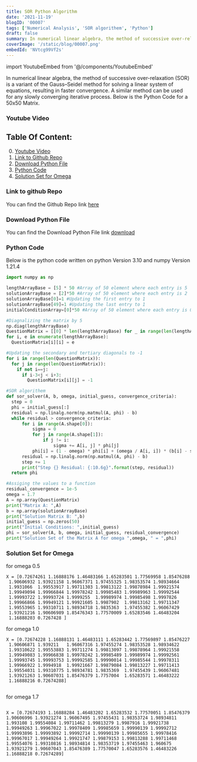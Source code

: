 ```yaml
---
title: SOR Python Algorithm
date: '2021-11-19'
blogID: '00007'
tags: ['Numerical Analysis', 'SOR algorithem', 'Python']
draft: false
summary: In numerical linear algebra, the method of successive over-relaxation (SOR) is a variant of the Gauss–Seidel method for solving a linear system of equations, resulting in faster convergence. A similar method can be used for any slowly converging iterative process. Below is the Python Code for a 50x50 Matrix
coverImage: '/static/blog/00007.png'
embedId: 'NVtcg99Vf2s'
---
```


import YoutubeEmbed from '@/components/YoutubeEmbed'

In numerical linear algebra, the method of successive over-relaxation (SOR) is a variant of the Gauss–Seidel method for solving a linear system of equations, resulting in faster convergence. A similar method can be used for any slowly converging iterative process. Below is the Python Code for a 50x50 Matrix.

### Youtube Video

<YoutubeEmbed embedId="NVtcg99Vf2s" />

## Table Of Content:

0. [Youtube Video](#youtube-video)
1. [Link to Github Repo](#link-to-github-repo)
2. [Download Python File](#download-python-file)
3. [Python Code](#python-code)
4. [Solution Set for Omega](#solution-set-for-omega)

### Link to github Repo

You can find the Github Repo link [here](https://github.com/HassanAMZ/numerical-analysis/blob/homeowrk001-SOR/SOR.py)

### Download Python File

You can find the Download Python File link
<a href="/static/blog/00007.py" download>download</a>

### Python Code

Below is the python code written on python Version 3.10 and numpy Version 1.21.4

```py
import numpy as np

lengthArrayBase = [5] * 50 #Array of 50 element where each entry is 5
solutionArrayBase = [2]*50 #Array of 50 element where each entry is 2
solutionArrayBase[0]=1 #Updating the first entry to 1
solutionArrayBase[49]=1 #Updating the last entry to 1
initialConditionArray=[0]*50 #Array of 50 element where each entry is 0

#Diagnalizing the matrix by 5
np.diag(lengthArrayBase)
QuestionMatrix = [[0] * len(lengthArrayBase) for _ in range(len(lengthArrayBase))]
for i, e in enumerate(lengthArrayBase):
  QuestionMatrix[i][i] = e

#Updating the secondary and tertiary diagonals to -1
for i in range(len(QuestionMatrix)):
  for j in range(len(QuestionMatrix)):
    if not i==j:
      if i-3<j < i+3:
        QuestionMatrix[i][j] = -1

#SOR algorithem
def sor_solver(A, b, omega, initial_guess, convergence_criteria):
  step = 0
  phi = initial_guess[:]
  residual = np.linalg.norm(np.matmul(A, phi) - b)
  while residual > convergence_criteria:
      for i in range(A.shape[0]):
          sigma = 0
          for j in range(A.shape[1]):
              if j != i:
                  sigma += A[i, j] * phi[j]
          phi[i] = (1 - omega) * phi[i] + (omega / A[i, i]) * (b[i] - sigma)
      residual = np.linalg.norm(np.matmul(A, phi) - b)
      step += 1
      print("Step {} Residual: {:10.6g}".format(step, residual))
  return phi

#Assiging the values to a function
residual_convergence = 1e-5
omega = 1.7
A = np.array(QuestionMatrix)
print("Matrix A: ",A)
b = np.array(solutionArrayBase)
print("Solution Matrix B: ",b)
initial_guess = np.zeros(50)
print("Initial Conditions: ",initial_guess)
phi = sor_solver(A, b, omega, initial_guess, residual_convergence)
print("Solution Set of the Matrix A for omega ",omega, " = ",phi)

```

### Solution Set for Omega

for omega 0.5

```
X = [0.72674261 1.16888176 1.46483166 1.65283501 1.77569958 1.85476288
 1.90606932 1.93921158 1.96067371 1.97455325 1.98353574 1.98934664
 1.9931066  1.99553917 1.99711303 1.99813122 1.99878984 1.99921574
 1.99949094 1.99966844 1.99978242 1.99985483 1.99989963 1.99992544
 1.99993722 1.99993724 1.9999255  1.99989974 1.99985498 1.9997826
 1.99966866 1.99949121 1.99921605 1.9987902  1.99813162 1.99711347
 1.99553965 1.99310711 1.98934718 1.9835363  1.97455382 1.96067429
 1.93921216 1.90606989 1.85476343 1.77570009 1.65283546 1.46483204
 1.16888203 0.7267428 ]

```

for omega 1.0

```
X = [0.72674228 1.16888131 1.46483111 1.65283442 1.77569897 1.85476227
 1.90606871 1.939211   1.96067316 1.97455274 1.98353528 1.98934622
 1.99310622 1.99553883 1.99711274 1.99813097 1.99878964 1.99921558
 1.99949083 1.99966838 1.99978242 1.99985489 1.99989974 1.99992561
 1.99993745 1.99993753 1.99992585 1.99990014 1.99985544 1.99978311
 1.99966922 1.9994918  1.99921667 1.99879084 1.99813227 1.99711413
 1.99554031 1.99310775 1.98934781 1.9835369  1.97455439 1.96067481
 1.93921263 1.90607031 1.85476379 1.7757004  1.65283571 1.46483222
 1.16888216 0.72674288]


```

for omega 1.7

```

X = [0.72674193 1.16888284 1.46483202 1.65283532 1.77570051 1.85476379
1.90606996 1.93921274 1.96067495 1.97455431 1.98353724 1.98934811
1.993108 1.99554084 1.99711462 1.99813279 1.9987916 1.99921738
1.99949263 1.99967022 1.99978409 1.99985659 1.99990139 1.99992712
1.99993896 1.99993892 1.99992714 1.99990139 1.99985655 1.99978416
1.99967017 1.99949264 1.99921747 1.99879153 1.99813288 1.99711468
1.99554076 1.99310816 1.98934814 1.98353719 1.97455463 1.960675
1.93921279 1.90607043 1.85476389 1.77570047 1.65283576 1.46483226
1.16888218 0.72674289]

```
